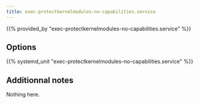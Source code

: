 ```yaml
---
title: exec-protectkernelmodules-no-capabilities.service
---
```


{{% provided_by "exec-protectkernelmodules-no-capabilities.service" %}}

## Options

{{% systemd_unit "exec-protectkernelmodules-no-capabilities.service" %}}

## Additionnal notes

Nothing here.